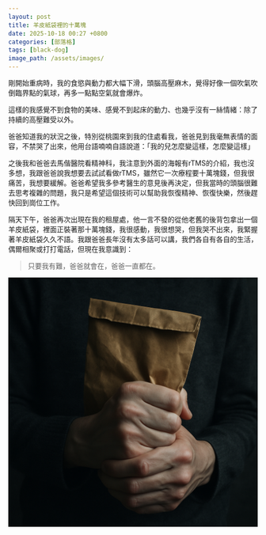 ```yaml
---
layout: post
title: 羊皮紙袋裡的十萬塊
date: 2025-10-18 00:27 +0800
categories: [部落格]
tags: [black-dog]
image_path: /assets/images/
---
```


剛開始重病時，我的食慾與動力都大幅下滑，頭腦高壓麻木，覺得好像一個吹氣吹倒臨界點的氣球，再多一點點空氣就會爆炸。

這樣的我感覺不到食物的美味、感覺不到起床的動力、也幾乎沒有一絲情緒：除了持續的高壓難受以外。

爸爸知道我的狀況之後，特別從桃園來到我的住處看我，爸爸見到我毫無表情的面容，不禁哭了出來，他用台語喃喃自語說道：「我的兒怎麼變這樣，怎麼變這樣」

之後我和爸爸去馬偕醫院看精神科，我注意到外面的海報有rTMS的介紹，我也沒多想，我跟爸爸說我想要去試試看做rTMS，雖然它一次療程要十萬塊錢，但我很痛苦，我想要緩解。爸爸希望我多參考醫生的意見後再決定，但我當時的頭腦很難去思考複雜的問題，我只是希望這個技術可以幫助我恢復精神、恢復快樂，然後趕快回到崗位工作。

隔天下午，爸爸再次出現在我的租屋處，他一言不發的從他老舊的後背包拿出一個羊皮紙袋，裡面正裝著那十萬塊錢，我很感動，我很想哭，但我哭不出來，我緊握著羊皮紙袋久久不語。我跟爸爸長年沒有太多話可以講，我們各自有各自的生活，偶爾相聚或打打電話，但現在我意識到：
> 只要我有難，爸爸就會在，爸爸一直都在。

![羊皮紙袋裡的十萬塊](<../assets/images/2025-10-17-羊皮紙袋裡的十萬塊/ChatGPT Image 2025年10月18日 上午12_42_41.png> "羊皮紙袋裡的十萬塊") 
